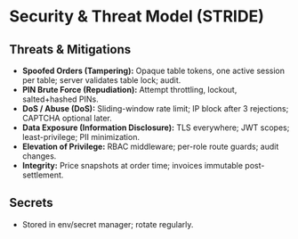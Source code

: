 # Security & Threat Model (STRIDE)

## Threats & Mitigations
- **Spoofed Orders (Tampering):** Opaque table tokens, one active session per table; server validates table lock; audit.
- **PIN Brute Force (Repudiation):** Attempt throttling, lockout, salted+hashed PINs.
- **DoS / Abuse (DoS):** Sliding-window rate limit; IP block after 3 rejections; CAPTCHA optional later.
- **Data Exposure (Information Disclosure):** TLS everywhere; JWT scopes; least-privilege; PII minimization.
- **Elevation of Privilege:** RBAC middleware; per-role route guards; audit changes.
- **Integrity:** Price snapshots at order time; invoices immutable post-settlement.

## Secrets
- Stored in env/secret manager; rotate regularly.

